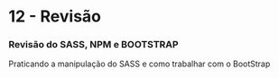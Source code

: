 # 12 - Revisão

### Revisão do SASS, NPM e BOOTSTRAP

Praticando a manipulação do SASS e como trabalhar com o BootStrap

## 



